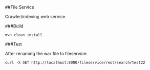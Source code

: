 ##File Service

Crawler/indexing web service.

###Build
```
mvn clean install
```

###Test

After renaming the war file to fileservice:

```
curl -X GET http://localhost:8080/fileservice/rest/search/test22
```
